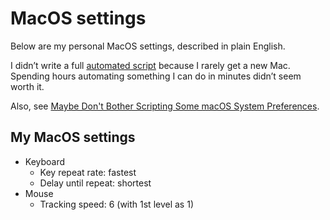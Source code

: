 # MacOS settings

Below are my personal MacOS settings, described in plain English.

I didn’t write a full [automated script](https://github.com/mathiasbynens/dotfiles/blob/main/.macos)
because I rarely get a new Mac. Spending hours automating something I can do
in minutes didn’t seem worth it.

Also, see [Maybe Don't Bother Scripting Some macOS System Preferences](https://assert.cc/posts/maybe-dont-script-macos-prefs/).

## My MacOS settings

- Keyboard
  - Key repeat rate: fastest
  - Delay until repeat: shortest
- Mouse
  - Tracking speed: 6 (with 1st level as 1)

